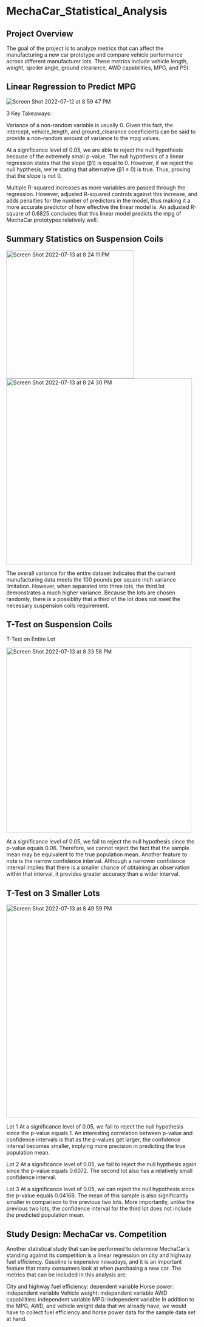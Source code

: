 # MechaCar_Statistical_Analysis

## Project Overview

The goal of the project is to analyze metrics that can affect the manufacturing a new car prototype and compare vehicle performance across different manufacturer lots. These metrics include vehicle length, weight, spoiler angle, ground clearance, AWD capabilities, MPG, and PSI.

## Linear Regression to Predict MPG

![Screen Shot 2022-07-12 at 8 59 47 PM](https://user-images.githubusercontent.com/100455534/178890992-00b40cf3-2e9b-4826-b85d-61154786a049.png)

3 Key Takeaways:

Variance of a non-random variable is usually 0. Given this fact, the intercept, vehicle_length, and ground_clearance coeeficients can be said to provide a non-random amount of variance to the mpg values.

At a significance level of 0.05, we are able to reject the null hypothesis because of the extremely small p-value. The null hypothesis of a linear regression states that the slope (β1) is equal to 0. However, if we reject the null hypthesis, we're stating that alternative (β1 ≠ 0) is true. Thus, proving that the slope is not 0.

Multiple R-squared increases as more variables are passed through the regression. However, adjusted R-squared controls against this increase, and adds penalties for the number of predictors in the model, thus making it a more accurate predictor of how effective the linear model is. An adjusted R-square of 0.6825 concludes that this linear model predicts the mpg of MechaCar prototypes relatively well.


## Summary Statistics on Suspension Coils

<img width="336" alt="Screen Shot 2022-07-13 at 8 24 11 PM" src="https://user-images.githubusercontent.com/100455534/178891706-7adbb2af-ee55-44b4-9a5e-3f85048d503a.png">

<img width="489" alt="Screen Shot 2022-07-13 at 8 24 30 PM" src="https://user-images.githubusercontent.com/100455534/178891716-03262d97-10ea-43de-b2e3-28488d68423a.png">

The overall variance for the entire dataset indicates that the current manufacturing data meets the 100 pounds per square inch variance limitation. However, when separated into three lots, the third lot demonstrates a much higher variance. Because the lots are chosen randomly, there is a possiblity that a third of the lot does not meet the necessary suspension coils requirement.



## T-Test on Suspension Coils
T-Test on Entire Lot

<img width="487" alt="Screen Shot 2022-07-13 at 8 33 58 PM" src="https://user-images.githubusercontent.com/100455534/178892464-df27657c-14ee-439a-8400-6ae31b4a49ca.png">

At a significance level of 0.05, we fail to reject the null hypothesis since the p-value equals 0.06. Therefore, we cannot reject the fact that the sample mean may be equivalent to the true population mean. Another feature to note is the narrow confidence interval. Although a narrower confidence interval implies that there is a smaller chance of obtaining an observation within that interval, it provides greater accuracy than a wider interval.



## T-Test on 3 Smaller Lots

<img width="561" alt="Screen Shot 2022-07-13 at 8 49 59 PM" src="https://user-images.githubusercontent.com/100455534/178894351-3c70a235-1d46-4346-a75b-dac073c72320.png">


Lot 1 At a significance level of 0.05, we fail to reject the null hypothesis since the p-value equals 1. An interesting correlation between p-value and confidence intervals is that as the p-values get larger, the confidence interval becomes smaller, implying more precision in predicting the true population mean.

Lot 2
At a significance level of 0.05, we fail to reject the null hypthesis again since the p-value equals 0.6072. The second lot also has a relatively small confidence interval.

Lot 3
At a significance level of 0.05, we can reject the null hypothesis since the p-value equals 0.04168. The mean of this sample is also significantly smaller in comparison to the previous two lots. More importantly, unlike the previous two lots, the confidence interval for the third lot does not include the predicted population mean.




## Study Design: MechaCar vs. Competition

Another statistical study that can be performed to determine MechaCar's standing against its competition is a linear regression on city and highway fuel efficiency. Gasoline is expensive nowadays, and it is an important feature that many consumers look at when purchasing a new car. The metrics that can be included in this analysis are:

City and highway fuel efficiency: dependent variable
Horse power: independent variable
Vehicle weight: independent variable
AWD capabilities: independent variable
MPG: independent variable In addition to the MPG, AWD, and vehicle weight data that we already have, we would have to collect fuel efficiency and horse power data for the sample data set at hand.







